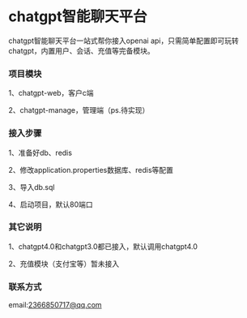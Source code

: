 # chatgpt智能聊天平台

chatgpt智能聊天平台一站式帮你接入openai api，只需简单配置即可玩转chatgpt，内置用户、会话、充值等完备模块。

### 项目模块

1、chatgpt-web，客户c端

2、chatgpt-manage，管理端（ps.待实现）

### 接入步骤

1、准备好db、redis

2、修改application.properties数据库、redis等配置

3、导入db.sql

4、启动项目，默认80端口

### 其它说明

1、chatgpt4.0和chatgpt3.0都已接入，默认调用chatgpt4.0

2、充值模块（支付宝等）暂未接入

### 联系方式

email:2366850717@qq.com
